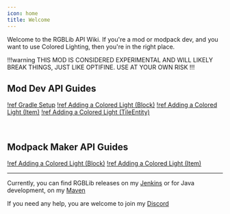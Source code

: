 ```yaml
---
icon: home
title: Welcome
---
```


Welcome to the RGBLib API Wiki. If you're a mod or modpack dev, and you want to use Colored Lighting, then you're in the right place.

!!!warning
THIS MOD IS CONSIDERED EXPERIMENTAL AND WILL LIKELY BREAK THINGS, JUST LIKE OPTIFINE. USE AT YOUR OWN RISK
!!!

## Mod Dev API Guides

[!ref Gradle Setup](/mod-dev-api/gradlesetup/)
[!ref Adding a Colored Light (Block)](/mod-dev-api/coloredblock/)
[!ref Adding a Colored Light (Item)](/mod-dev-api/coloreditem/)
[!ref Adding a Colored Light (TileEntity)](/mod-dev-api/coloredte/)

&nbsp;

## Modpack Maker API Guides

[!ref Adding a Colored Light (Block)](/modpack-dev-api/coloredblocks/)
[!ref Adding a Colored Light (Item)](/modpack-dev-api/coloreditems/)

---

Currently, you can find RGBLib releases on my [Jenkins](https://ci.firstdarkdev.xyz/job/) or for Java development, on my [Maven](https://maven.firstdarkdev.xyz)

If you need any help, you are welcome to join my [Discord](https://discord.firstdarkdev.xyz)
